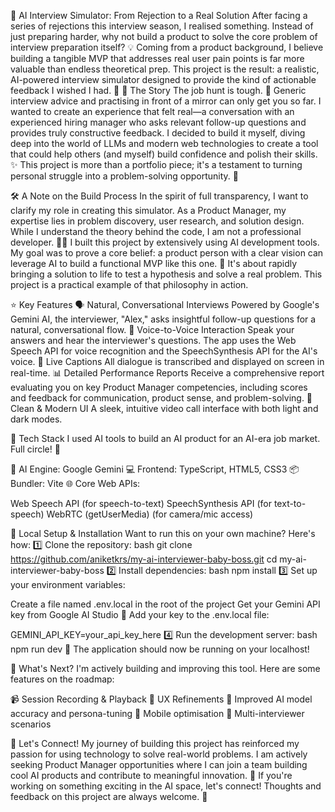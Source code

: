 🚀 AI Interview Simulator: From Rejection to a Real Solution
After facing a series of rejections this interview season, I realised something. Instead of just preparing harder, why not build a product to solve the core problem of interview preparation itself? 💡 Coming from a product background, I believe building a tangible MVP that addresses real user pain points is far more valuable than endless theoretical prep.
This project is the result: a realistic, AI-powered interview simulator designed to provide the kind of actionable feedback I wished I had. 🎯
📖 The Story
The job hunt is tough. 😤 Generic interview advice and practising in front of a mirror can only get you so far. I wanted to create an experience that felt real—a conversation with an experienced hiring manager who asks relevant follow-up questions and provides truly constructive feedback.
I decided to build it myself, diving deep into the world of LLMs and modern web technologies to create a tool that could help others (and myself) build confidence and polish their skills. ✨
This project is more than a portfolio piece; it's a testament to turning personal struggle into a problem-solving opportunity. 🔄

🛠️ A Note on the Build Process
In the spirit of full transparency, I want to clarify my role in creating this simulator. As a Product Manager, my expertise lies in problem discovery, user research, and solution design. While I understand the theory behind the code, I am not a professional developer. 👨‍💻
I built this project by extensively using AI development tools. My goal was to prove a core belief: a product person with a clear vision can leverage AI to build a functional MVP like this one. 🤖 It's about rapidly bringing a solution to life to test a hypothesis and solve a real problem. This project is a practical example of that philosophy in action.

⭐ Key Features
🗣️ Natural, Conversational Interviews
Powered by Google's Gemini AI, the interviewer, "Alex," asks insightful follow-up questions for a natural, conversational flow.
🎤 Voice-to-Voice Interaction
Speak your answers and hear the interviewer's questions. The app uses the Web Speech API for voice recognition and the SpeechSynthesis API for the AI's voice.
💬 Live Captions
All dialogue is transcribed and displayed on screen in real-time.
📊 Detailed Performance Reports
Receive a comprehensive report evaluating you on key Product Manager competencies, including scores and feedback for communication, product sense, and problem-solving.
🎨 Clean & Modern UI
A sleek, intuitive video call interface with both light and dark modes.

🔧 Tech Stack
I used AI tools to build an AI product for an AI-era job market. Full circle! 🔄

🧠 AI Engine: Google Gemini
💻 Frontend: TypeScript, HTML5, CSS3
📦 Bundler: Vite
🌐 Core Web APIs:

Web Speech API (for speech-to-text)
SpeechSynthesis API (for text-to-speech)
WebRTC (getUserMedia) (for camera/mic access)




🚀 Local Setup & Installation
Want to run this on your own machine? Here's how:
1️⃣ Clone the repository:
bash git clone https://github.com/aniketkrs/my-ai-interviewer-baby-boss.git
cd my-ai-interviewer-baby-boss
2️⃣ Install dependencies:
bash npm install
3️⃣ Set up your environment variables:

Create a file named .env.local in the root of the project
Get your Gemini API key from Google AI Studio 🔑
Add your key to the .env.local file:

GEMINI_API_KEY=your_api_key_here
4️⃣ Run the development server:
bash npm run dev
🎉 The application should now be running on your localhost!

🔮 What's Next?
I'm actively building and improving this tool. Here are some features on the roadmap:

📹 Session Recording & Playback
🎨 UX Refinements
🧠 Improved AI model accuracy and persona-tuning
📱 Mobile optimisation
👥 Multi-interviewer scenarios


🤝 Let's Connect!
My journey of building this project has reinforced my passion for using technology to solve real-world problems. I am actively seeking Product Manager opportunities where I can join a team building cool AI products and contribute to meaningful innovation. 🌟
If you're working on something exciting in the AI space, let's connect! Thoughts and feedback on this project are always welcome. 💭
